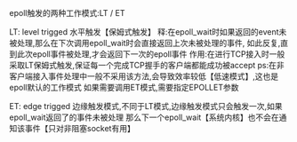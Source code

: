 epoll触发的两种工作模式:LT / ET

LT: level trigged 水平触发【保姆式触发】
释:在epoll_wait时如果返回的event未被处理,那么在下次调用epoll_wait时会直接返回上次未被处理的事件,
    如此反复,直到此次epoll事件被处理,才会返回下一次的epoll事件
作用:在进行TCP接入时一般采取LT保姆式触发,保证每一个完成TCP握手的客户端都能成功被accept
       ps:在非客户端接入事件处理中一般不采用该方法,会导致效率较低【低速模式】,这也是epoll默认的工作模式
           如果需要调用ET模式,需要指定EPOLLET参数


ET: edge trigged 边缘触发模式,不同于LT模式,边缘触发模式只会触发一次,如果epoll_wait返回了的事件未被处理
    那么下一个epoll_wait【系统内核】也不会在通知该事件【只对非阻塞socket有用】
